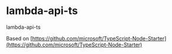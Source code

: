 # lambda-api-ts
lambda-api-ts

Based on [https://github.com/microsoft/TypeScript-Node-Starter](https://github.com/microsoft/TypeScript-Node-Starter)
